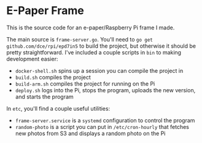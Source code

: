 # E-Paper Frame

This is the source code for an e-paper/Raspberry Pi frame I made.

The main source is `frame-server.go`. You'll need to `go get github.com/dce/rpi/epd7in5` to build the project, but otherwise it should be pretty straightforward. I've included a couple scripts in `bin` to making development easier:

* `docker-shell.sh` spins up a session you can compile the project in
* `build.sh` compiles the project
* `build-arm.sh` compiles the project for running on the Pi
* `deploy.sh` logs into the Pi, stops the program, uploads the new version, and starts the program

In `etc`, you'll find a couple useful utilities:

* `frame-server.service` is a `systemd` configuration to control the program
* `random-photo` is a script you can put in `/etc/cron-hourly` that fetches new photos from S3 and displays a random photo on the Pi

